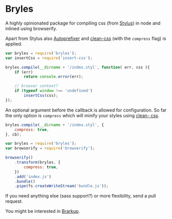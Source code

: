 # Bryles

A highly opinionated package for compiling css (from
[Stylus](https://github.com/stylus/stylus)) in node and inlined using
browserify.

Apart from Stylus also [Autoprefixer](https://github.com/postcss/autoprefixer)
and [clean-css](https://github.com/jakubpawlowicz/clean-css) (with the
`compress` flag) is applied.

```js
var bryles = require('bryles');
var insertCss = require('insert-css');

bryles.compile(__dirname + '/index.styl', function( err, css ){
	if (err)
		return console.error(err);

	// browser context?
	if (typeof window !== 'undefined')
		insertCss(css);
});
```

An optional argument before the callback is allowed for configuration. So far
the only option is `compress` which will minify your styles using [clean-
css](https://github.com/jakubpawlowicz/clean-css).

```js
bryles.compile(__dirname + '/index.styl', {
	compress: true,
}, cb);
```

```js
var bryles = require('bryles');
var browserify = require('browserify');

browserify()
	.transform(bryles, {
		compress: true,
	})
	.add('index.js')
	.bundle()
	.pipe(fs.createWriteStream('bundle.js'));
```

If you need anything else (sass support?) or more flexibility, send a pull
request.

You might be interested in [Brarkup](https://github.com/paylike/brarkup).
